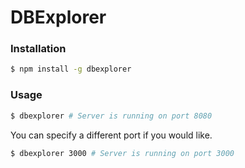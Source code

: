 # DBExplorer

### Installation
```bash
$ npm install -g dbexplorer
```

### Usage
```bash
$ dbexplorer # Server is running on port 8080
```

You can specify a different port if you would like.
```bash
$ dbexplorer 3000 # Server is running on port 3000

```